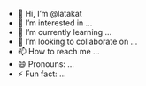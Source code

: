 - 👋 Hi, I’m @latakat
- 👀 I’m interested in ...
- 🌱 I’m currently learning ...
- 💞️ I’m looking to collaborate on ...
- 📫 How to reach me ...
- 😄 Pronouns: ...
- ⚡ Fun fact: ...

<!---
latakat/latakat is a ✨ special ✨ repository because its `README.md` (this file) appears on your GitHub profile.
You can click the Preview link to take a look at your changes.
--->
